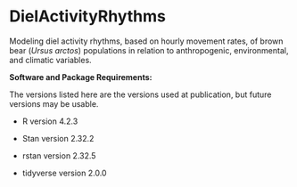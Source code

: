# DielActivityRhythms
Modeling diel activity rhythms, based on hourly movement rates, of brown bear (*Ursus arctos*) populations in relation to anthropogenic, environmental, and climatic variables.

**Software and Package Requirements:**

The versions listed here are the versions used at publication, but future versions may be usable.

- R version 4.2.3

- Stan version 2.32.2

- rstan version 2.32.5

- tidyverse version 2.0.0
